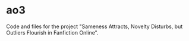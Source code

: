 # ao3

Code and files for the project "Sameness Attracts, Novelty Disturbs, but Outliers Flourish in Fanfiction Online". 
